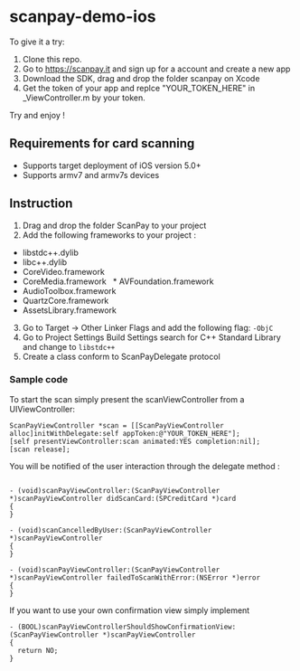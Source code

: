 scanpay-demo-ios
================

To give it a try:

1. Clone this repo.
2. Go to https://scanpay.it and sign up for a account and create a new app
3. Download the SDK, drag and drop the folder scanpay on Xcode
4. Get the token of your app and  replce "YOUR_TOKEN_HERE" in _ViewController.m by your token.

Try and enjoy !


Requirements for card scanning
------------------------------

* Supports target deployment of iOS version 5.0+
* Supports armv7 and armv7s devices

Instruction
-----------

1. Drag and drop the folder ScanPay to your project
2. Add the following frameworks to your project :
  * libstdc++.dylib 
  * libc++.dylib 
  * CoreVideo.framework 
  * CoreMedia.framework
  * AVFoundation.framework 
  * AudioToolbox.framework 
  * QuartzCore.framework
  * AssetsLibrary.framework
3. Go to Target -> Other Linker Flags and add the following flag: `-ObjC`
4. Go to Project Settings Build Settings search for C++ Standard Library and change to `libstdc++`
5. Create a class conform to ScanPayDelegate protocol 

### Sample code

To start the scan simply present the scanViewController from a UIViewController:

```obj-c
ScanPayViewController *scan = [[ScanPayViewController alloc]initWithDelegate:self appToken:@"YOUR_TOKEN_HERE"];
[self presentViewController:scan animated:YES completion:nil];
[scan release];
```

You will be notified of the user interaction through the delegate method :

```obj-c

- (void)scanPayViewController:(ScanPayViewController *)scanPayViewController didScanCard:(SPCreditCard *)card
{
}
 
- (void)scanCancelledByUser:(ScanPayViewController *)scanPayViewController
{
}
 
- (void)scanPayViewController:(ScanPayViewController *)scanPayViewController failedToScanWithError:(NSError *)error
{
}
```
If you want to use your own confirmation view simply implement

```obj-c
- (BOOL)scanPayViewControllerShouldShowConfirmationView:(ScanPayViewController *)scanPayViewController
{
  return NO;
}
```

